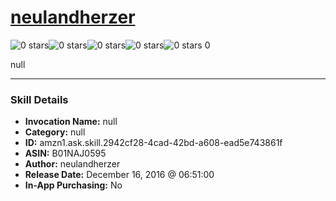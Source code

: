 # [neulandherzer](http://alexa.amazon.com/#skills/amzn1.ask.skill.2942cf28-4cad-42bd-a608-ead5e743861f)
![0 stars](../../images/ic_star_border_black_18dp_1x.png)![0 stars](../../images/ic_star_border_black_18dp_1x.png)![0 stars](../../images/ic_star_border_black_18dp_1x.png)![0 stars](../../images/ic_star_border_black_18dp_1x.png)![0 stars](../../images/ic_star_border_black_18dp_1x.png) 0

null

***

### Skill Details

* **Invocation Name:** null
* **Category:** null
* **ID:** amzn1.ask.skill.2942cf28-4cad-42bd-a608-ead5e743861f
* **ASIN:** B01NAJ0595
* **Author:** neulandherzer
* **Release Date:** December 16, 2016 @ 06:51:00
* **In-App Purchasing:** No
